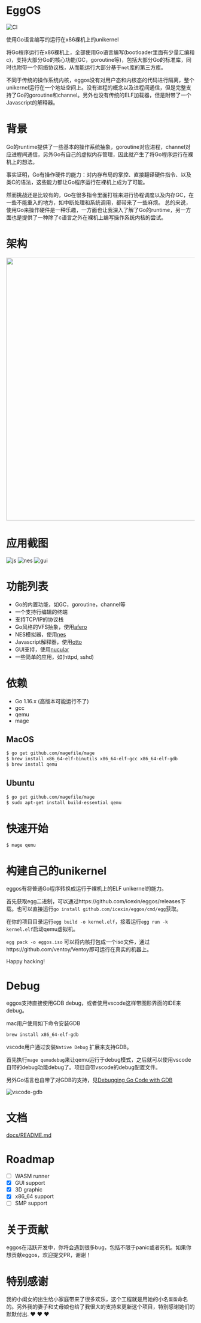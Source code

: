 # EggOS

![CI](https://github.com/icexin/eggos/workflows/CI/badge.svg)

使用Go语言编写的运行在x86裸机上的unikernel

将Go程序运行在x86裸机上，全部使用Go语言编写(bootloader里面有少量汇编和c)，支持大部分Go的核心功能(GC，goroutine等)，包括大部分Go的标准库，同时也附带一个网络协议栈，从而能运行大部分基于`net`库的第三方库。

不同于传统的操作系统内核，eggos没有对用户态和内核态的代码进行隔离，整个unikernel运行在一个地址空间上。没有进程的概念以及进程间通信，但是完整支持了Go的goroutine和channel。另外也没有传统的ELF加载器，但是附带了一个Javascript的解释器。


# 背景

Go的runtime提供了一些基本的操作系统抽象，goroutine对应进程，channel对应进程间通信，另外Go有自己的虚拟内存管理，因此就产生了将Go程序运行在裸机上的想法。

事实证明，Go有操作硬件的能力：对内存布局的掌控、直接翻译硬件指令、以及类C的语法，这些能力都让Go程序运行在裸机上成为了可能。

然而挑战还是比较有的，Go在很多指令里面打桩来进行协程调度以及内存GC，在一些不能重入的地方，如中断处理和系统调用，都带来了一些麻烦。 总的来说，使用Go来操作硬件是一种乐趣，一方面也让我深入了解了Go的runtime，另一方面也是提供了一种除了c语言之外在裸机上编写操作系统内核的尝试。


# 架构

<img src="https://i.imgur.com/gnq4m9h.png" width="700" />

# 应用截图

![js](https://i.imgur.com/Canhd8D.gif)
![nes](https://i.imgur.com/WugXcTk.gif)
![gui](https://i.imgur.com/jILuMMk.png)



# 功能列表

- Go的内置功能，如GC，goroutine，channel等
- 一个支持行编辑的终端
- 支持TCP/IP的协议栈
- Go风格的VFS抽象，使用[afero](https://github.com/spf13/afero)
- NES模拟器，使用[nes](https://github.com/fogleman/nes)
- Javascript解释器，使用[otto](https://github.com/robertkrimen/otto)
- GUI支持，使用[nucular](https://github.com/aarzilli/nucular)
- 一些简单的应用，如(httpd, sshd)


# 依赖

- Go 1.16.x (高版本可能运行不了)
- gcc
- qemu
- mage

## MacOS

``` bash
$ go get github.com/magefile/mage
$ brew install x86_64-elf-binutils x86_64-elf-gcc x86_64-elf-gdb
$ brew install qemu
```

## Ubuntu

``` bash
$ go get github.com/magefile/mage
$ sudo apt-get install build-essential qemu
```

# 快速开始

``` bash
$ mage qemu
```

# 构建自己的unikernel

eggos有将普通Go程序转换成运行于裸机上的ELF unikernel的能力。

首先获取egg二进制，可以通过https://github.com/icexin/eggos/releases下载。也可以直接运行`go install github.com/icexin/eggos/cmd/egg`获取。

在你的项目目录运行`egg build -o kernel.elf`，接着运行`egg run -k kernel.elf`启动qemu虚拟机。


`egg pack -o eggos.iso` 可以将内核打包成一个iso文件，通过https://github.com/ventoy/Ventoy即可运行在真实的机器上。

Happy hacking!

# Debug

eggos支持直接使用GDB debug，或者使用vscode这样带图形界面的IDE来debug。

mac用户使用如下命令安装GDB

``` bash
brew install x86_64-elf-gdb
```

vscode用户通过安装`Native Debug` 扩展来支持GDB。

首先执行`mage qemudebug`来让qemu运行于debug模式，之后就可以使用vscode自带的debug功能debug了。项目自带vscode的debug配置文件。

另外Go语言也自带了对GDB的支持，见[Debugging Go Code with GDB](https://golang.org/doc/gdb)

![vscode-gdb](https://i.imgur.com/KIg6l5A.png)


# 文档

[docs/README.md](docs/README.md)

# Roadmap

- [ ] WASM runner
- [x] GUI support
- [x] 3D graphic
- [x] x86_64 support
- [ ] SMP support

# 关于贡献

eggos在活跃开发中，你将会遇到很多bug，包括不限于panic或者死机。如果你想贡献eggos，欢迎提交PR，谢谢！


# 特别感谢

我的小闺女的出生给小家庭带来了很多欢乐，这个工程就是用她的小名`蛋蛋`命名的。另外我的妻子和丈母娘也给了我很大的支持来更新这个项目，特别感谢她们的默默付出. :heart: :heart: :heart:
